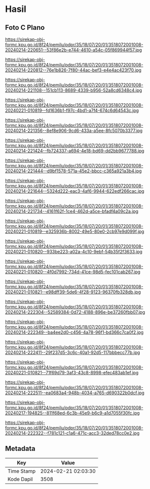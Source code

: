 # Hasil

## Foto C Plano

https://sirekap-obj-formc.kpu.go.id/8f24/pemilu/pdpr/35/18/07/20/01/3518072001008-20240214-220651--53f86e2b-e744-4610-a54c-05f869944f57.jpg

https://sirekap-obj-formc.kpu.go.id/8f24/pemilu/pdpr/35/18/07/20/01/3518072001008-20240214-220812--76e1b826-7f80-44ac-bef3-e4e4ac423f70.jpg

https://sirekap-obj-formc.kpu.go.id/8f24/pemilu/pdpr/35/18/07/20/01/3518072001008-20240214-221108--151cb113-8689-4339-b956-52a8cd6348c4.jpg

https://sirekap-obj-formc.kpu.go.id/8f24/pemilu/pdpr/35/18/07/20/01/3518072001008-20240221-010819--fd1636b1-f97c-4bd1-a7f4-674c6d64543c.jpg

https://sirekap-obj-formc.kpu.go.id/8f24/pemilu/pdpr/35/18/07/20/01/3518072001008-20240214-221356--8ef8e906-9cd6-433a-a5ee-8fc5070b3377.jpg

https://sirekap-obj-formc.kpu.go.id/8f24/pemilu/pdpr/35/18/07/20/01/3518072001008-20240214-221424--fb724337-a694-4e18-bd69-dd2bb9677788.jpg

https://sirekap-obj-formc.kpu.go.id/8f24/pemilu/pdpr/35/18/07/20/01/3518072001008-20240214-221444--d9bf1578-571a-45e2-bbcc-c365a921a3b4.jpg

https://sirekap-obj-formc.kpu.go.id/8f24/pemilu/pdpr/35/18/07/20/01/3518072001008-20240214-221644--5324d222-eac3-4af6-9944-622edf266cac.jpg

https://sirekap-obj-formc.kpu.go.id/8f24/pemilu/pdpr/35/18/07/20/01/3518072001008-20240214-221734--4161f62f-1ce4-462d-a5ce-bfadf4a09c2a.jpg

https://sirekap-obj-formc.kpu.go.id/8f24/pemilu/pdpr/35/18/07/20/01/3518072001008-20240221-010819--e325936b-8002-49e5-80e0-2cb97e9d099f.jpg

https://sirekap-obj-formc.kpu.go.id/8f24/pemilu/pdpr/35/18/07/20/01/3518072001008-20240221-010820--933be223-a02a-4c10-9ebf-54b35f2f3633.jpg

https://sirekap-obj-formc.kpu.go.id/8f24/pemilu/pdpr/35/18/07/20/01/3518072001008-20240221-010820--4f0d7992-734d-41ce-98d5-fec101cab267.jpg

https://sirekap-obj-formc.kpu.go.id/8f24/pemilu/pdpr/35/18/07/20/01/3518072001008-20240221-010821--e98dff39-5de6-4f28-9123-96370fb328db.jpg

https://sirekap-obj-formc.kpu.go.id/8f24/pemilu/pdpr/35/18/07/20/01/3518072001008-20240214-222304--52589384-0d72-4188-896e-be37260fbb07.jpg

https://sirekap-obj-formc.kpu.go.id/8f24/pemilu/pdpr/35/18/07/20/01/3518072001008-20240214-222349--ba4ee2d0-c456-4a78-96f1-bd366c7ca0f2.jpg

https://sirekap-obj-formc.kpu.go.id/8f24/pemilu/pdpr/35/18/07/20/01/3518072001008-20240214-222411--29f237d5-3c6c-40a1-92d5-117bbbecc77b.jpg

https://sirekap-obj-formc.kpu.go.id/8f24/pemilu/pdpr/35/18/07/20/01/3518072001008-20240221-010821--71f69d79-3af3-43c8-8998-efec483ab1ef.jpg

https://sirekap-obj-formc.kpu.go.id/8f24/pemilu/pdpr/35/18/07/20/01/3518072001008-20240214-222511--ea0683a4-948b-4034-a765-d690322b0dcf.jpg

https://sirekap-obj-formc.kpu.go.id/8f24/pemilu/pdpr/35/18/07/20/01/3518072001008-20240217-194825--811f68ed-6c3b-45e9-b6c9-a1d7055f30fc.jpg

https://sirekap-obj-formc.kpu.go.id/8f24/pemilu/pdpr/35/18/07/20/01/3518072001008-20240214-222322--f781c121-c1a6-471c-acc3-32ded78cc0e2.jpg


## Metadata

| Key        | Value               |
| ---------- | ------------------- |
| Time Stamp | 2024-02-21 02:03:30 |
| Kode Dapil | 3508                |



